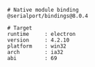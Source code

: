     # Native module binding
    @serialport/bindings@8.0.4
    
    # Target
    runtime     : electron 
    version     : 4.2.10
    platform    : win32
    arch        : ia32
    abi         : 69
